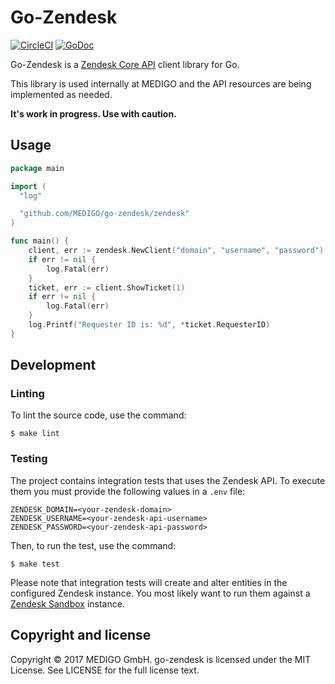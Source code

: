 # Go-Zendesk

[![CircleCI](https://circleci.com/gh/MEDIGO/go-zendesk.svg?style=shield)](https://circleci.com/gh/MEDIGO/go-zendesk)
[![GoDoc](http://godoc.org/github.com/MEDIGO/go-zendesk/zendesk?status.png)](http://godoc.org/github.com/MEDIGO/go-zendesk/zendesk)

Go-Zendesk is a [Zendesk Core API](https://developer.zendesk.com/rest_api/docs/core/introduction) client library for Go.

This library is used internally at MEDIGO and the API resources are being implemented as needed.

**It's work in progress. Use with caution.**

## Usage

```go
package main

import (
  "log"

  "github.com/MEDIGO/go-zendesk/zendesk"
)

func main() {
    client, err := zendesk.NewClient("domain", "username", "password")
    if err != nil {
        log.Fatal(err)
    }
    ticket, err := client.ShowTicket(1)
    if err != nil {
        log.Fatal(err)
    }
    log.Printf("Requester ID is: %d", *ticket.RequesterID)
}
```

## Development

### Linting

To lint the source code, use the command:

```
$ make lint
```

### Testing

The project contains integration tests that uses the Zendesk API. To execute them you must provide the following values in a `.env` file:

```
ZENDESK_DOMAIN=<your-zendesk-domain>
ZENDESK_USERNAME=<your-zendesk-api-username>
ZENDESK_PASSWORD=<your-zendesk-api-password>
```

Then, to run the test, use the command:

```
$ make test
```

Please note that integration tests will create and alter entities in the configured Zendesk instance.
You most likely want to run them against a [Zendesk Sandbox](https://support.zendesk.com/hc/en-us/articles/203661826-Testing-changes-in-your-sandbox-Enterprise-) instance.

## Copyright and license

Copyright © 2017 MEDIGO GmbH. go-zendesk is licensed under the MIT License. See LICENSE for the full license text.
